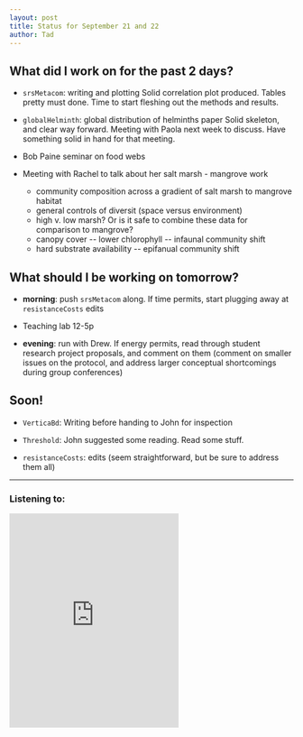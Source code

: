 ```yaml
---
layout: post
title: Status for September 21 and 22
author: Tad
---
```



## What did I work on for the past 2 days?

* `srsMetacom`: writing and plotting
Solid correlation plot produced. Tables pretty must done. Time to start fleshing out the methods and results. 

* `globalHelminth`: global distribution of helminths paper 
Solid skeleton, and clear way forward. Meeting with Paola next week to discuss. Have something solid in hand for that meeting.

* Bob Paine seminar on food webs

* Meeting with Rachel to talk about her salt marsh - mangrove work 
  * community composition across a gradient of salt marsh to mangrove habitat
  * general controls of diversit (space versus environment)
  * high v. low marsh? Or is it safe to combine these data for comparison to mangrove?
  * canopy cover -- lower chlorophyll -- infaunal community shift 
  * hard substrate availability -- epifanual community shift
  




## What should I be working on tomorrow?

+ **morning**: push `srsMetacom` along. If time permits, start plugging away at `resistanceCosts` edits

+ Teaching lab 12-5p

+ **evening**: run with Drew. If energy permits, read through student research project proposals, and comment on them (comment on smaller issues on the protocol, and address larger conceptual shortcomings during group conferences)






## Soon!

* `VerticaBd`: Writing before handing to John for inspection

* `Threshold`: John suggested some reading. Read some stuff.

* `resistanceCosts`: edits (seem straightforward, but be sure to address them all)






---

### Listening to:

<iframe src="https://embed.spotify.com/?uri=spotify:track:0lngUitwRDbvZ5yVO76dVN" width="300" height="380" frameborder="0" allowtransparency="true"></iframe>


<i class="fa fa-code" style="color:pink"> </i>

